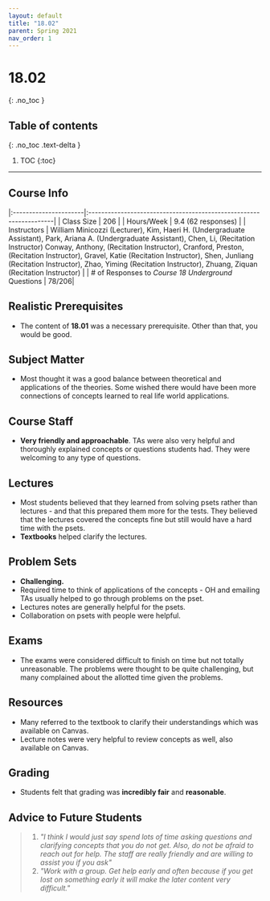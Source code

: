 ```yaml
---
layout: default
title: "18.02"
parent: Spring 2021
nav_order: 1
---
```


# 18.02
{: .no_toc }

## Table of contents
{: .no_toc .text-delta }

1. TOC
   {:toc}

---

## Course Info

|:----------------------|:-------------------------------------------------------------------|
| Class Size | 206 |
| Hours/Week | 9.4 (62 responses) |
| Instructors | William Minicozzi (Lecturer), Kim, Haeri H. (Undergraduate Assistant), Park, Ariana A. (Undergraduate Assistant), Chen, Li, (Recitation Instructor)
Conway, Anthony, (Recitation Instructor), Cranford, Preston, (Recitation Instructor), Gravel, Katie (Recitation Instructor), Shen, Junliang (Recitation Instructor), Zhao, Yiming (Recitation Instructor), Zhuang, Ziquan (Recitation Instructor) |
| # of Responses to _Course 18 Underground_ Questions | 78/206|

## Realistic Prerequisites

- The content of **18.01** was a necessary prerequisite. Other than that, you would be good.

## Subject Matter

- Most thought it was a good balance between theoretical and applications of the theories. Some wished there would have been more connections of concepts learned to real life world applications.

## Course Staff

- **Very friendly and approachable**. TAs were also very helpful and thoroughly explained concepts or questions students had. They were welcoming to any type of questions.

## Lectures

- Most students believed that they learned from solving psets rather than lectures - and that this prepared them more for the tests. They believed that the lectures covered the concepts fine but still would have a hard time with the psets.
- **Textbooks** helped clarify the lectures.

## Problem Sets

- **Challenging.**
- Required time to think of applications of the concepts - OH and emailing TAs usually helped to go through problems on the pset.
- Lectures notes are generally helpful for the psets.
- Collaboration on psets with people were helpful.

## Exams

- The exams were considered difficult to finish on time but not totally unreasonable. The problems were thought to be quite challenging, but many complained about the allotted time given the problems.

## Resources

- Many referred to the textbook to clarify their understandings which was available on Canvas.
- Lecture notes were very helpful to review concepts as well, also available on Canvas.

## Grading

- Students felt that grading was **incredibly fair** and **reasonable**.

## Advice to Future Students

> 1. _"I think I would just say spend lots of time asking questions and clarifying concepts that you do not get. Also, do not be afraid to reach out for help. The staff are really friendly and are willing to assist you if you ask"_
> 2. _"Work with a group. Get help early and often because if you get lost on something early it will make the later content very difficult."_

<!-- ## Syllabus
Click [**here**](/assets/files/02_Syllabus_Spring2021.pdf) for a PDF of this course's syllabus. -->
